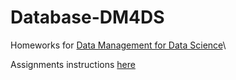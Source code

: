 # Database-DM4DS

Homeworks for [Data Management for Data Science](https://www.diag.uniroma1.it/rosati/dmds/)\

Assignments instructions [here](https://www.diag.uniroma1.it/~rosati/dmds-2223/homework.htm)
